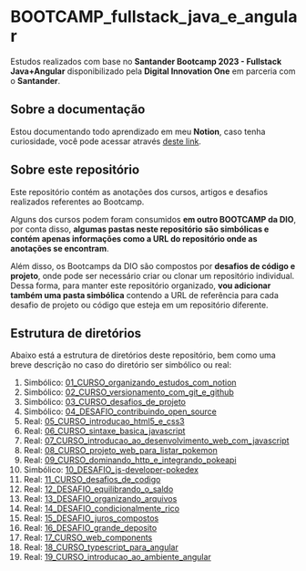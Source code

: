 # BOOTCAMP_fullstack_java_e_angular

Estudos realizados com base no **Santander Bootcamp 2023 - Fullstack Java+Angular** disponibilizado pela **Digital Innovation One** em parceria com o **Santander**.

## Sobre a documentação

Estou documentando todo aprendizado em meu **Notion**, caso tenha curiosidade, você pode acessar através [deste link](https://marlonprado04.notion.site/Santander-Bootcamp-2023-Fullstack-Java-Angular-c34a45b6c201403db3aeac2a04333dce?pvs=4).

## Sobre este repositório

Este repositório contém as anotações dos cursos, artigos e desafios realizados referentes ao Bootcamp.

Alguns dos cursos podem foram consumidos **em outro BOOTCAMP da DIO**, por conta disso, **algumas pastas neste repositório são simbólicas e contém apenas informações como a URL do repositório onde as anotações se encontram**.

Além disso, os Bootcamps da DIO são compostos por **desafios de código e projeto**, onde pode ser necessário criar ou clonar um repositório individual. Dessa forma, para manter este repositório organizado, **vou adicionar também uma pasta simbólica** contendo a URL de referência para cada desafio de projeto ou código que esteja em um repositório diferente.

## Estrutura de diretórios

Abaixo está a estrutura de diretórios deste repositório, bem como uma breve descrição no caso do diretório ser simbólico ou real:

01. Simbólico: [01_CURSO_organizando_estudos_com_notion](./01_CURSO_organizando_estudos_com_notion/)
02. Simbólico: [02_CURSO_versionamento_com_git_e_github](./02_CURSO_versionamento_com_git_e_github/)
03. Simbólico: [03_CURSO_desafios_de_projeto](./03_CURSO_desafios_de_projeto/)
04. Simbólico: [04_DESAFIO_contribuindo_open_source](./04_DESAFIO_contribuindo_open_source/)
05. Real: [05_CURSO_introducao_html5_e_css3](./05_CURSO_introducao_html5_e_css3/)
06. Real: [06_CURSO_sintaxe_basica_javascript](./06_CURSO_sintaxe_basica_javascript/)
07. Real: [07_CURSO_introducao_ao_desenvolvimento_web_com_javascript](./07_CURSO_introducao_ao_desenvolvimento_web_com_javascript/)
08. Real: [08_CURSO_projeto_web_para_listar_pokemon](./08_CURSO_projeto_web_para_listar_pokemon/)
09. Real: [09_CURSO_dominando_http_e_integrando_pokeapi](./09_CURSO_dominando_http_e_integrando_pokeapi/)
10. Simbólico: [10_DESAFIO_js-developer-pokedex](./10_DESAFIO_js-developer-pokedex/)
11. Real: [11_CURSO_desafios_de_codigo](./11_CURSO_desafios_de_codigo/)
12. Real: [12_DESAFIO_equilibrando_o_saldo](./12_DESAFIO_equilibrando_o_saldo/)
13. Real: [13_DESAFIO_organizando_arquivos](./13_DESAFIO_organizando_arquivos/)
14. Real: [14_DESAFIO_condicionalmente_rico](./14_DESAFIO_condicionalmente_rico/)
15. Real: [15_DESAFIO_juros_compostos](./15_DESAFIO_juros_compostos/)
16. Real: [16_DESAFIO_grande_deposito](./16_DESAFIO_grande_deposito/)
17. Real: [17_CURSO_web_components](./17_CURSO_web_components/)
18. Real: [18_CURSO_typescript_para_angular](./18_CURSO_typescript_para_angular/)
19. Real: [19_CURSO_introducao_ao_ambiente_angular](./19_CURSO_introducao_ao_ambiente_angular/)
